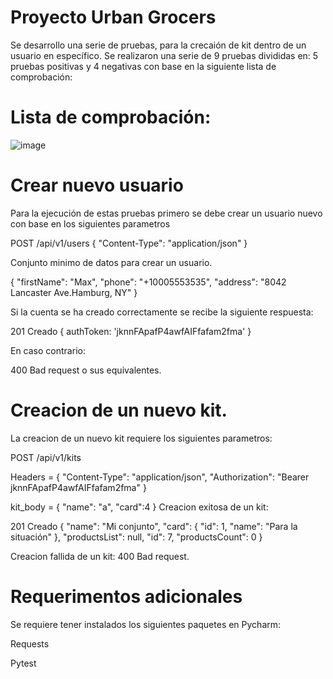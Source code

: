 # Proyecto Urban Grocers 
Se desarrollo una serie de pruebas, para la crecaión de kit dentro de un usuario en específico. 
Se realizaron una serie de 9 pruebas divididas en: 5 pruebas positivas y 4 negativas con base en la siguiente lista de comprobación:
# Lista de comprobación:
![image](https://github.com/user-attachments/assets/615ffbfa-4a19-4fb9-9955-01fdb3fbc3e9)
# Crear nuevo usuario
Para la ejecución de estas pruebas primero se debe crear un usuario nuevo con base en los siguientes parametros

POST /api/v1/users
{
    "Content-Type": "application/json"
}

Conjunto minimo de datos para crear un usuario.

{
    "firstName": "Max",
    "phone": "+10005553535",
    "address": "8042 Lancaster Ave.Hamburg, NY"
}

Si la cuenta se ha creado correctamente se recibe la siguiente respuesta:


201 Creado
{
    authToken: 'jknnFApafP4awfAIFfafam2fma'
}



En caso contrario:

400 Bad request o sus equivalentes.

# Creacion de un nuevo kit.
La creacion de un nuevo kit requiere los siguientes parametros:

POST /api/v1/kits

Headers = {
    "Content-Type": "application/json",
    "Authorization": "Bearer jknnFApafP4awfAIFfafam2fma"
}

kit_body = {
       "name": "a",
       "card":4
   }
Creacion exitosa de un kit:


201 Creado
{
       "name": "Mi conjunto",
       "card": {
           "id": 1,
           "name": "Para la situación"
       },
       "productsList": null,
       "id": 7,
       "productsCount": 0
   }


   Creacion fallida de un kit:
   400 Bad request.

   # Requerimentos adicionales
   Se requiere tener instalados los siguientes paquetes en Pycharm:
   
   Requests
   
   Pytest
